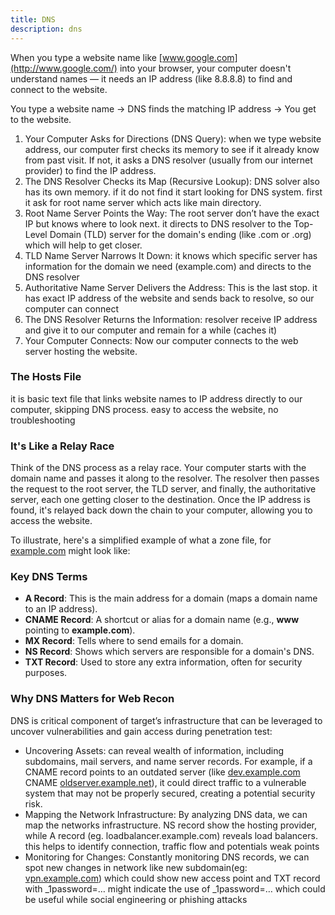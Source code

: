 ```yaml
---
title: DNS
description: dns
---
```

 When you type a website name like [www.google.com](http://www.google.com/) into your browser, your computer doesn't understand names — it needs an IP address (like 8.8.8.8) to find and connect to the website.

You type a website name → DNS finds the matching IP address → You get to the website.

1. Your Computer Asks for Directions (DNS Query): when we type website address, our computer first checks its memory to see if it already know from past visit. If not, it asks a DNS resolver (usually from our internet provider) to find the IP address.
2. The DNS Resolver Checks its Map (Recursive Lookup): DNS solver also has its own memory. if it do not find it start looking for DNS system. first it ask for root name server which acts like main directory.
3. Root Name Server Points the Way: The root server don’t have the exact IP but knows where to look next. it directs to DNS resolver to the Top-Level Domain (TLD) server for the domain's ending (like .com or .org) which will help to get closer.
4. TLD Name Server Narrows It Down: it knows which specific server has information for the domain we need (example.com) and directs to the DNS resolver 
5. Authoritative Name Server Delivers the Address: This is the last stop. it has exact IP address of the website and sends back to resolve, so our computer can connect
6. The DNS Resolver Returns the Information: resolver receive IP address and give it to our computer and remain for a while (caches it)
7. Your Computer Connects: Now our computer connects to the web server hosting the website.

### **The Hosts File**

it is basic text file that links website names to IP address directly to our computer, skipping DNS process. easy to access the website, no troubleshooting 

### **It's Like a Relay Race**

Think of the DNS process as a relay race. Your computer starts with the domain name and passes it along to the resolver. The resolver then passes the request to the root server, the TLD server, and finally, the authoritative server, each one getting closer to the destination. Once the IP address is found, it's relayed back down the chain to your computer, allowing you to access the website.

To illustrate, here's a simplified example of what a zone file, for [example.com](http://example.com/) might look like:

### Key DNS Terms

- **A Record**: This is the main address for a domain (maps a domain name to an IP address).
- **CNAME Record**: A shortcut or alias for a domain name (e.g., **www** pointing to **example.com**).
- **MX Record**: Tells where to send emails for a domain.
- **NS Record**: Shows which servers are responsible for a domain's DNS.
- **TXT Record**: Used to store any extra information, often for security purposes.

### **Why DNS Matters for Web Recon**

DNS is critical component of target’s infrastructure that can be leveraged to uncover vulnerabilities and gain access during penetration test:

- Uncovering Assets: can reveal wealth of information, including subdomains, mail servers, and name server records. For example, if a CNAME record points to an outdated server (like [dev.example.com](http://dev.example.com/) CNAME [oldserver.example.net](http://oldserver.example.net/)), it could direct traffic to a vulnerable system that may not be properly secured, creating a potential security risk.
- Mapping the Network Infrastructure: By analyzing DNS data, we can map the networks infrastructure. NS record show the hosting provider, while A record (eg. loadbalancer.example.com) reveals load balancers. this helps to identify connection, traffic flow and potentials weak points
- Monitoring for Changes: Constantly monitoring DNS records, we can spot new changes in network like new subdomain(eg: [vpn.example.com](http://vpn.example.com/)) which could show new access point and TXT record with _1password=… might indicate the use of _1password=… which could be useful while social engineering or phishing attacks
